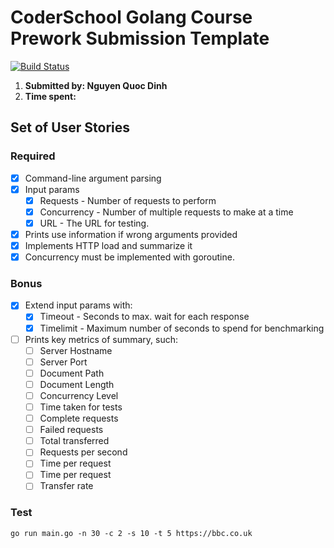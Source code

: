 # CoderSchool Golang Course Prework Submission Template

[![Build Status](https://travis-ci.org/nqd/golang-prework.svg?branch=master)](https://travis-ci.org/nqd/golang-prework)

1. **Submitted by: Nguyen Quoc Dinh**
2. **Time spent:**

## Set of User Stories

### Required

* [x] Command-line argument parsing
* [x] Input params
  * [x] Requests - Number of requests to perform
  * [x] Concurrency - Number of multiple requests to make at a time
  * [x] URL - The URL for testing.
* [x] Prints use information if wrong arguments provided
* [x] Implements  HTTP load and summarize it
* [x] Concurrency must be implemented with goroutine.

### Bonus

* [x] Extend input params with:
  * [x] Timeout - Seconds to max. wait for each response
  * [x] Timelimit - Maximum number of seconds to spend for benchmarking
* [ ] Prints key metrics of summary, such:
  * [ ] Server Hostname
  * [ ] Server Port
  * [ ] Document Path
  * [ ] Document Length
  * [ ] Concurrency Level
  * [ ] Time taken for tests
  * [ ] Complete requests
  * [ ] Failed requests
  * [ ] Total transferred
  * [ ] Requests per second
  * [ ] Time per request
  * [ ] Time per request
  * [ ] Transfer rate

### Test

`go run main.go -n 30 -c 2 -s 10 -t 5 https://bbc.co.uk`